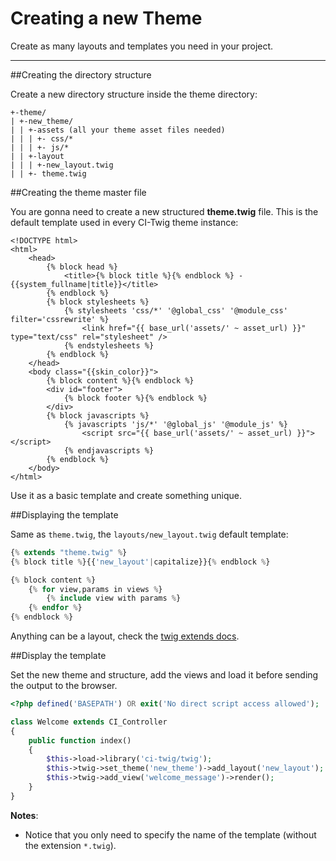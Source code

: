 # Creating a new Theme 

Create as many layouts and templates you need in your project. 

---

##Creating the directory structure

Create a new directory structure inside the theme directory:

```
+-theme/
| +-new_theme/
| | +-assets (all your theme asset files needed)
| | | +- css/* 
| | | +- js/*
| | +-layout
| | | +-new_layout.twig
| | +- theme.twig
```

##Creating the theme master file

You are gonna need to create a new structured **theme.twig** file. This is the default template used in every CI-Twig theme instance:

```
<!DOCTYPE html>
<html>
	<head>
		{% block head %}
			<title>{% block title %}{% endblock %} - {{system_fullname|title}}</title>
		{% endblock %}
		{% block stylesheets %}
			{% stylesheets 'css/*' '@global_css' '@module_css' filter='cssrewrite' %}
				<link href="{{ base_url('assets/' ~ asset_url) }}" type="text/css" rel="stylesheet" />
			{% endstylesheets %}		
		{% endblock %}
	</head>
	<body class="{{skin_color}}">
		{% block content %}{% endblock %}
		<div id="footer">
			{% block footer %}{% endblock %}
		</div>
		{% block javascripts %}
			{% javascripts 'js/*' '@global_js' '@module_js' %}
				<script src="{{ base_url('assets/' ~ asset_url) }}"></script>
			{% endjavascripts %}
		{% endblock %}
	</body>
</html>
```

Use it as a basic template and create something unique.

##Displaying the template

Same as `theme.twig`, the `layouts/new_layout.twig` default template: 

```php
{% extends "theme.twig" %}
{% block title %}{{'new_layout'|capitalize}}{% endblock %}

{% block content %}
	{% for view,params in views %}
		{% include view with params %}
	{% endfor %}
{% endblock %}
```

Anything can be a layout, check the [twig extends docs](http://twig.sensiolabs.org/doc/tags/extends.html).

##Display the template

Set the new theme and structure, add the views and load it before sending the output to the browser.

```php
<?php defined('BASEPATH') OR exit('No direct script access allowed');

class Welcome extends CI_Controller 
{
	public function index()
	{	
		$this->load->library('ci-twig/twig');
		$this->twig->set_theme('new_theme')->add_layout('new_layout');
		$this->twig->add_view('welcome_message')->render();	
	}
}
```

**Notes**: 

* Notice that you only need to specify the name of the template (without the extension `*.twig`).